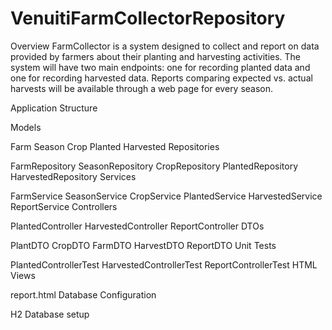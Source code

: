 # VenuitiFarmCollectorRepository


Overview
FarmCollector is a system designed to collect and report on data provided by farmers about their planting and harvesting activities. The system will have two main endpoints: one for recording planted data and one for recording harvested data. Reports comparing expected vs. actual harvests will be available through a web page for every season.

Application Structure

Models

Farm
Season
Crop
Planted
Harvested
Repositories

FarmRepository
SeasonRepository
CropRepository
PlantedRepository
HarvestedRepository
Services

FarmService
SeasonService
CropService
PlantedService
HarvestedService
ReportService
Controllers

PlantedController
HarvestedController
ReportController
DTOs

PlantDTO
CropDTO
FarmDTO
HarvestDTO
ReportDTO
Unit Tests

PlantedControllerTest
HarvestedControllerTest
ReportControllerTest
HTML Views

report.html
Database Configuration

H2 Database setup
